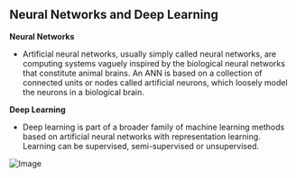 ## **Neural Networks and Deep Learning**

**Neural Networks**
- Artificial neural networks, usually simply called neural networks, are computing systems vaguely inspired by the biological neural networks that constitute animal brains. An ANN is based on a collection of connected units or nodes called artificial neurons, which loosely model the neurons in a biological brain.

**Deep Learning**
- Deep learning is part of a broader family of machine learning methods based on artificial neural networks with representation learning. Learning can be supervised, semi-supervised or unsupervised.

![Image](https://miro.medium.com/max/2636/1*3fA77_mLNiJTSgZFhYnU0Q.png)
